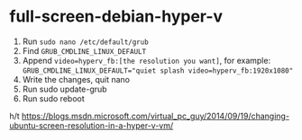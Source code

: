 # full-screen-debian-hyper-v

1. Run `sudo nano /etc/default/grub`
2. Find `GRUB_CMDLINE_LINUX_DEFAULT`
3. Append `video=hyperv_fb:[the resolution you want]`, for example: `GRUB_CMDLINE_LINUX_DEFAULT="quiet splash video=hyperv_fb:1920x1080"`
4. Write the changes, quit nano
5. Run sudo update-grub
6. Run sudo reboot

h/t https://blogs.msdn.microsoft.com/virtual_pc_guy/2014/09/19/changing-ubuntu-screen-resolution-in-a-hyper-v-vm/

